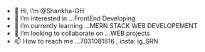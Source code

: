 - 👋 Hi, I’m @Shankha-GH
- 👀 I’m interested in ...FrontEnd Developing
- 🌱 I’m currently learning ...MERN STACK WEB DEVELOPEMENT
- 💞️ I’m looking to collaborate on ...WEB projects
- 📫 How to reach me ...7031081816 , insta: ig_SRN

<!---
Shankha-GH/Shankha-GH is a ✨ special ✨ repository because its `README.md` (this file) appears on your GitHub profile.
You can click the Preview link to take a look at your changes.
--->
